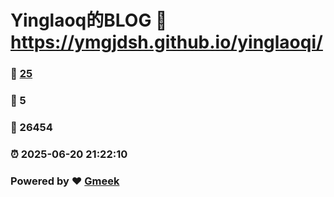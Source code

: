 # Yinglaoq的BLOG :link: https://ymgjdsh.github.io/yinglaoqi/ 
### :page_facing_up: [25](https://ymgjdsh.github.io/yinglaoqi//tag.html) 
### :speech_balloon: 5 
### :hibiscus: 26454 
### :alarm_clock: 2025-06-20 21:22:10 
### Powered by :heart: [Gmeek](https://github.com/Meekdai/Gmeek)
